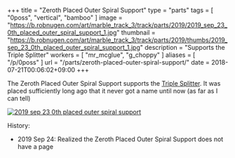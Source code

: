 +++
title = "Zeroth Placed Outer Spiral Support"
type = "parts"
tags = [ "0poss", "vertical", "bamboo" ]
image = "https://b.robnugen.com/art/marble_track_3/track/parts/2019/2019_sep_23_0th_placed_outer_spiral_support_1.jpg"
thumbnail = "https://b.robnugen.com/art/marble_track_3/track/parts/2019/thumbs/2019_sep_23_0th_placed_outer_spiral_support_1.jpg"
description = "Supports the Triple Splitter"
workers = [
    "mr_mcglue",
    "g_choppy"
]
aliases = [
    "/p/0poss"
]
url = "/parts/zeroth-placed-outer-spiral-support/"
date = 2018-07-21T00:06:02+09:00
+++

The Zeroth Placed Outer Spiral Support supports the [Triple Splitter](/parts/triple_splitter/).
It was placed sufficiently long ago that it never got a name until now
(as far as I can tell)

[![2019 sep 23 0th placed outer spiral support](//b.robnugen.com/art/marble_track_3/track/parts/2019/thumbs/2019_sep_23_0th_placed_outer_spiral_support_2.jpg)](//b.robnugen.com/art/marble_track_3/track/parts/2019/2019_sep_23_0th_placed_outer_spiral_support_2.jpg)

History:

* 2019 Sep 24: Realized the Zeroth Placed Outer Spiral Support does
not have a page
